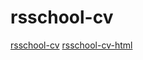 # rsschool-cv
[rsschool-cv](https://kozochkina82.github.io/rsschool-cv/cv)
[rsschool-cv-html](https://kozochkina82.github.io/rsschool-cv/)
